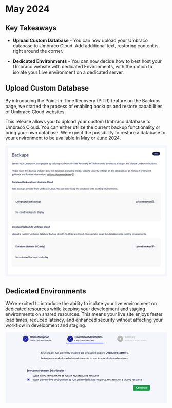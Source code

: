 # May 2024

## Key Takeaways

* **Upload Custom Database** - You can now upload your Umbraco database to Umbraco Cloud. Add additional text, restoring content is right around the corner.

* **Dedicated Environments** - You can now decide how to best host your Umbraco website with dedicated Environments, with the option to isolate your Live environment on a dedicated server.


## Upload Custom Database

By introducing the Point-In-Time Recovery (PITR) feature on the Backups page, we started the process of enabling backups and restore capabilities of Umbraco Cloud websites. 

This release allows you to upload your custom Umbraco database to Umbraco Cloud. You can either utilize the current backup functionality or bring your own database. We expect the possibility to restore a database to your environment to be available in May or June 2024.

![Upload Database on Cloud](images/upload-database-on-cloud.png)


## Dedicated Environments

We’re excited to introduce the ability to isolate your live environment on dedicated resources while keeping your development and staging environments on shared resources. This means your live site enjoys faster load times, reduced latency, and enhanced security without affecting your workflow in development and staging. 

![Dedicated Environment](images/dedicated-environment.png)